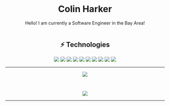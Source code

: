 
<div align="center">
  <br>
  <h1>Colin Harker</h1>
 Hello! I am currently a Software Engineer in the Bay Area!
</div>

</br>

<div align="center">
<h2>⚡ Technologies</h2>
</div>

<p align="center">
<img src="https://img.shields.io/badge/-C++-00599C?style=flat-square&logo=C%2B%2B" />
<img src="https://img.shields.io/badge/-C-00599C?style=flat-square&logo=c" />
<img src="https://img.shields.io/badge/-Python-orange?style=flat-square&logo=Python&logoColor=white" />
<img src="https://img.shields.io/badge/-Java-E34A86?style=flat-square&logo=java" />
<img src="https://img.shields.io/badge/-Linux-gray?style=flat-square&logo=linux&logoColor=white" />
<img src="https://img.shields.io/badge/-Ubuntu-55015d?style=flat-square&logo=Ubuntu" />
<img src="https://img.shields.io/badge/-Git-black?style=flat-square&logo=git" />
<img src="https://img.shields.io/badge/-GitHub-181717?style=flat-square&logo=github" />
<img src="https://img.shields.io/badge/-GitLab-FCA121?style=flat-square&logo=gitlab" />
<img src="https://img.shields.io/badge/-Bash-43111c?style=flat-square&logo=GNU+Bash&logoColor=white" />
</p>

---
<p align="center"> <img src="https://github-readme-stats.vercel.app/api?username=ColinHarker&count_private=true&show_icons=true&hide=issues" /> </p>
</br>
<p align="center"> <img src="https://github-readme-stats.vercel.app/api/top-langs/?username=ColinHarker&layout=compact" /> </p>

---
